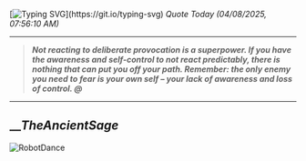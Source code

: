 [![Typing SVG](https://readme-typing-svg.herokuapp.com?font=Press+Start+2P&color=C2F784&size=35&width=900&height=100&lines=Hello+World%2C+I'm+Hung+!)](https://git.io/typing-svg) 
_Quote Today (04/08/2025, 07:56:10 AM)_
___
>**_Not reacting to deliberate provocation is a superpower. If you have the awareness and self-control to not react predictably, there is nothing that can put you off your path. Remember: the only enemy you need to fear is your own self – your lack of awareness and loss of control. @_**
___

## __**_TheAncientSage_**

![RobotDance](src/assets/images/robot-dancing-dribble.gif?style=center)
